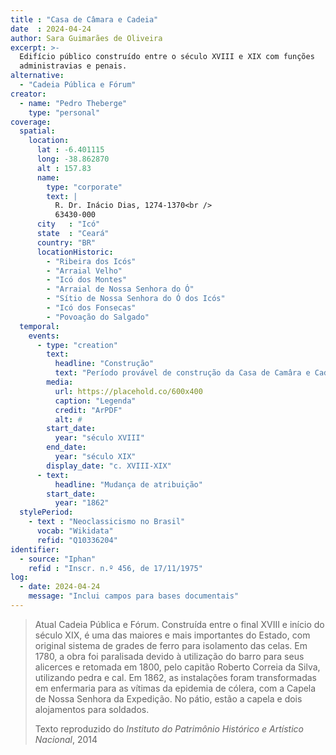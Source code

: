 ```yaml
---
title : "Casa de Câmara e Cadeia"
date  : 2024-04-24
author: Sara Guimarães de Oliveira
excerpt: >-
  Edifício público construído entre o século XVIII e XIX com funções
  administravias e penais.
alternative:
  - "Cadeia Pública e Fórum"
creator:
  - name: "Pedro Theberge"
    type: "personal"
coverage:
  spatial:
    location:
      lat : -6.401115
      long: -38.862870
      alt : 157.83
      name:
        type: "corporate"
        text: |
          R. Dr. Inácio Dias, 1274-1370<br />
          63430-000
      city   : "Icó"
      state  : "Ceará"
      country: "BR"
      locationHistoric:
        - "Ribeira dos Icós"
        - "Arraial Velho"
        - "Icó dos Montes"
        - "Arraial de Nossa Senhora do Ó"
        - "Sítio de Nossa Senhora do Ó dos Icós"
        - "Icó dos Fonsecas"
        - "Povoação do Salgado"
  temporal:
    events:
      - type: "creation"
        text:
          headline: "Construção"
          text: "Período provável de construção da Casa de Camâra e Cadeia de Icó"
        media:
          url: https://placehold.co/600x400
          caption: "Legenda"
          credit: "ArPDF"
          alt: #
        start_date:
          year: "século XVIII"
        end_date:
          year: "século XIX"
        display_date: "c. XVIII-XIX"
      - text:
          headline: "Mudança de atribuição"
        start_date:
          year: "1862"
  stylePeriod:
    - text : "Neoclassicismo no Brasil"
      vocab: "Wikidata"
      refid: "Q10336204"
identifier:
  - source: "Iphan"
    refid : "Inscr. n.º 456, de 17/11/1975"
log:
  - date: 2024-04-24
    message: "Inclui campos para bases documentais"
---
```


<blockquote>

Atual Cadeia Pública e Fórum. Construída entre o final XVIII e início do
século XIX, é uma das maiores e mais importantes do Estado, com original
sistema de grades de ferro para isolamento das celas. Em 1780, a obra
foi paralisada devido à utilização do barro para seus alicerces e
retomada em 1800, pelo capitão Roberto Correia da Silva, utilizando
pedra e cal. Em 1862, as instalações foram transformadas em enfermaria
para as vítimas da epidemia de cólera, com a Capela de Nossa Senhora da
Expedição. No pátio, estão a capela e dois alojamentos para soldados.

  <footer class="figure-caption">Texto reproduzido
  do <cite>Instituto do Patrimônio Histórico e Artístico Nacional</cite>,
  2014</footer>
</blockquote>
